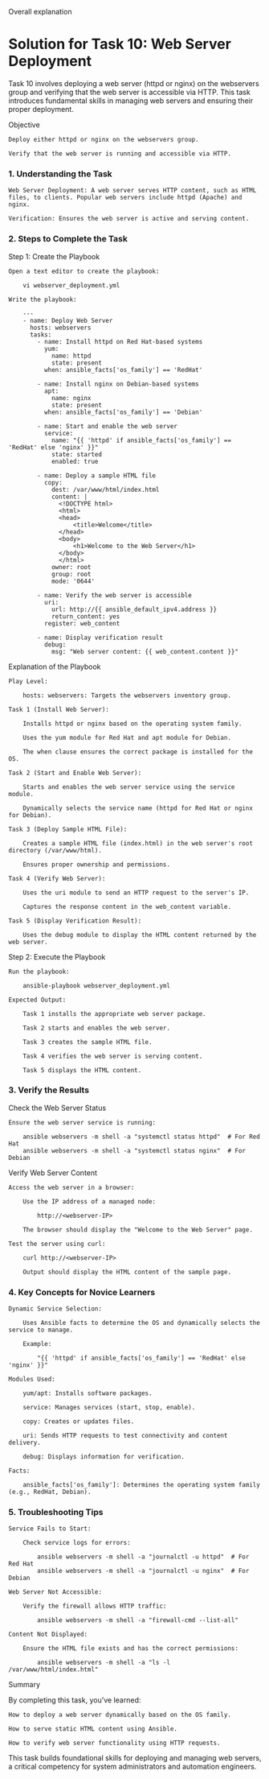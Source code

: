 Overall explanation

# Solution for Task 10: Web Server Deployment

Task 10 involves deploying a web server (httpd or nginx) on the webservers group and verifying that the web server is accessible via HTTP. This task introduces fundamental skills in managing web servers and ensuring their proper deployment.

Objective

    Deploy either httpd or nginx on the webservers group.

    Verify that the web server is running and accessible via HTTP.

### 1. Understanding the Task

    Web Server Deployment: A web server serves HTTP content, such as HTML files, to clients. Popular web servers include httpd (Apache) and nginx.

    Verification: Ensures the web server is active and serving content.

### 2. Steps to Complete the Task

Step 1: Create the Playbook

    Open a text editor to create the playbook:

        vi webserver_deployment.yml

    Write the playbook:

        ---
        - name: Deploy Web Server
          hosts: webservers
          tasks:
            - name: Install httpd on Red Hat-based systems
              yum:
                name: httpd
                state: present
              when: ansible_facts['os_family'] == 'RedHat'
         
            - name: Install nginx on Debian-based systems
              apt:
                name: nginx
                state: present
              when: ansible_facts['os_family'] == 'Debian'
         
            - name: Start and enable the web server
              service:
                name: "{{ 'httpd' if ansible_facts['os_family'] == 'RedHat' else 'nginx' }}"
                state: started
                enabled: true
         
            - name: Deploy a sample HTML file
              copy:
                dest: /var/www/html/index.html
                content: |
                  <!DOCTYPE html>
                  <html>
                  <head>
                      <title>Welcome</title>
                  </head>
                  <body>
                      <h1>Welcome to the Web Server</h1>
                  </body>
                  </html>
                owner: root
                group: root
                mode: '0644'
         
            - name: Verify the web server is accessible
              uri:
                url: http://{{ ansible_default_ipv4.address }}
                return_content: yes
              register: web_content
         
            - name: Display verification result
              debug:
                msg: "Web server content: {{ web_content.content }}"

Explanation of the Playbook

    Play Level:

        hosts: webservers: Targets the webservers inventory group.

    Task 1 (Install Web Server):

        Installs httpd or nginx based on the operating system family.

        Uses the yum module for Red Hat and apt module for Debian.

        The when clause ensures the correct package is installed for the OS.

    Task 2 (Start and Enable Web Server):

        Starts and enables the web server service using the service module.

        Dynamically selects the service name (httpd for Red Hat or nginx for Debian).

    Task 3 (Deploy Sample HTML File):

        Creates a sample HTML file (index.html) in the web server's root directory (/var/www/html).

        Ensures proper ownership and permissions.

    Task 4 (Verify Web Server):

        Uses the uri module to send an HTTP request to the server's IP.

        Captures the response content in the web_content variable.

    Task 5 (Display Verification Result):

        Uses the debug module to display the HTML content returned by the web server.

Step 2: Execute the Playbook

    Run the playbook:

        ansible-playbook webserver_deployment.yml

    Expected Output:

        Task 1 installs the appropriate web server package.

        Task 2 starts and enables the web server.

        Task 3 creates the sample HTML file.

        Task 4 verifies the web server is serving content.

        Task 5 displays the HTML content.

### 3. Verify the Results

Check the Web Server Status

    Ensure the web server service is running:

        ansible webservers -m shell -a "systemctl status httpd"  # For Red Hat
        ansible webservers -m shell -a "systemctl status nginx"  # For Debian

Verify Web Server Content

    Access the web server in a browser:

        Use the IP address of a managed node:

            http://<webserver-IP>

        The browser should display the "Welcome to the Web Server" page.

    Test the server using curl:

        curl http://<webserver-IP>

        Output should display the HTML content of the sample page.

### 4. Key Concepts for Novice Learners

    Dynamic Service Selection:

        Uses Ansible facts to determine the OS and dynamically selects the service to manage.

        Example:

            "{{ 'httpd' if ansible_facts['os_family'] == 'RedHat' else 'nginx' }}"

    Modules Used:

        yum/apt: Installs software packages.

        service: Manages services (start, stop, enable).

        copy: Creates or updates files.

        uri: Sends HTTP requests to test connectivity and content delivery.

        debug: Displays information for verification.

    Facts:

        ansible_facts['os_family']: Determines the operating system family (e.g., RedHat, Debian).

### 5. Troubleshooting Tips

    Service Fails to Start:

        Check service logs for errors:

            ansible webservers -m shell -a "journalctl -u httpd"  # For Red Hat
            ansible webservers -m shell -a "journalctl -u nginx"  # For Debian

    Web Server Not Accessible:

        Verify the firewall allows HTTP traffic:

            ansible webservers -m shell -a "firewall-cmd --list-all"

    Content Not Displayed:

        Ensure the HTML file exists and has the correct permissions:

            ansible webservers -m shell -a "ls -l /var/www/html/index.html"

Summary

By completing this task, you’ve learned:

    How to deploy a web server dynamically based on the OS family.

    How to serve static HTML content using Ansible.

    How to verify web server functionality using HTTP requests.

This task builds foundational skills for deploying and managing web servers, a critical competency for system administrators and automation engineers.
